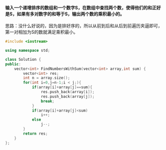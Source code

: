 #### 输入一个递增排序的数组和一个数字S，在数组中查找两个数，使得他们的和正好是S，如果有多对数字的和等于S，输出两个数的乘积最小的。
思路：没什么好说的，因为是排好序的，所以从前到后和从后到前遍历夹逼即可，第一对相加为S的数就满足乘积最小。
```cpp
#include <iostream>

using namespace std;

class Solution {
public:
    vector<int> FindNumbersWithSum(vector<int> array,int sum) {
        vector<int> res;
        int n = array.size();
        for(int i=0,j=n-1;i < j;){
            if(array[i]+array[j]==sum){
                res.push_back(array[i]);
                res.push_back(array[j]);
                break;
            }
            if(array[i]+array[j]<sum)
                i++;
            else
                j--;
        }
        return res;
    }
};
```
